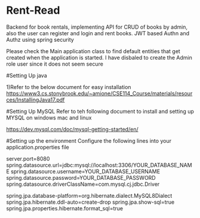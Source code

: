 # Rent-Read
Backend for book rentals, implementing API for CRUD of books by admin, also the user can register and login and rent books. JWT based Authn and Authz using spring security 

Please check the Main application class to find default entities that get created when the application is started.
I have disbaled to create the Admin role user since it does not seem secure

#Setting Up java

1)Refer to the below document for easy installation https://www3.cs.stonybrook.edu/~amione/CSE114_Course/materials/resources/InstallingJava17.pdf

#Setting Up MySQL
Refer to teh following document to install and setting up MYSQL on windows mac and linux

https://dev.mysql.com/doc/mysql-getting-started/en/

#Setting up the environment
Configure the following lines into your application.properties file

server.port=8080
spring.datasource.url=jdbc:mysql://localhost:3306/YOUR_DATABASE_NAME
spring.datasource.username=YOUR_DATABASE_USERNAME
spring.datasource.password=YOUR_DATABASE_PASSWORD
spring.datasource.driverClassName=com.mysql.cj.jdbc.Driver

spring.jpa.database-platform=org.hibernate.dialect.MySQL8Dialect
spring.jpa.hibernate.ddl-auto=create-drop
spring.jpa.show-sql=true
spring.jpa.properties.hibernate.format_sql=true



